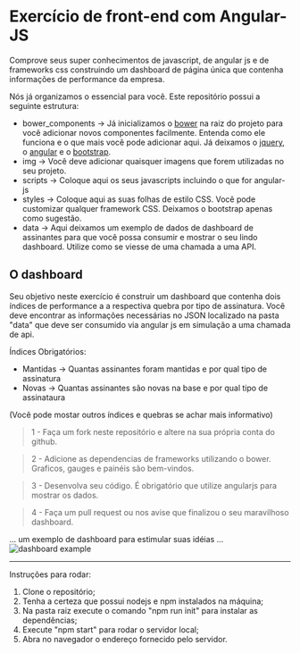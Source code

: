 # Exercício de front-end com Angular-JS

Comprove seus super conhecimentos de javascript, de angular js e de frameworks css construindo um dashboard de página única que contenha informações de performance da empresa.

Nós já organizamos o essencial para você. Este repositório possui a seguinte estrutura:
* bower_components -> Já inicializamos o [bower](http://bower.io/) na raiz do projeto para você adicionar novos componentes facilmente. Entenda como ele funciona e o que mais você pode adicionar aqui. Já deixamos o [jquery](http://jquery.com/), o [angular](https://angularjs.org/) e o [bootstrap](http://getbootstrap.com/). 
* img -> Você deve adicionar quaisquer imagens que forem utilizadas no seu projeto.
* scripts -> Coloque aqui os seus javascripts incluindo o que for angular-js
* styles -> Coloque aqui as suas folhas de estilo CSS. Você pode customizar qualquer framework CSS. Deixamos o bootstrap apenas como sugestão.
* data -> Aqui deixamos um exemplo de dados de dashboard de assinantes para que você possa consumir e mostrar o seu lindo dashboard. Utilize como se viesse de uma chamada a uma API.

## O dashboard

Seu objetivo neste exercício é construir um dashboard que contenha dois índices de performance a a respectiva quebra por tipo de assinatura. Você deve encontrar as informações necessárias no JSON localizado na pasta "data" que deve ser consumido via angular js em simulação a uma chamada de api.

Índices Obrigatórios:
* Mantidas -> Quantas assinantes foram mantidas e por qual tipo de assinatura
* Novas -> Quantas assinantes são novas na base e por qual tipo de assinataura

(Você pode mostar outros índices e quebras se achar mais informativo)

> 1 - Faça um fork neste repositório e altere na sua própria conta do github.

> 2 - Adicione as dependencias de frameworks utilizando o bower. Graficos, gauges e painéis são bem-vindos.

> 3 - Desenvolva seu código. É obrigatório que utilize angularjs para mostrar os dados. 

> 4 - Faça um pull request ou nos avise que finalizou o seu maravilhoso dashboard.

... um exemplo de dashboard para estimular suas idéias ...
![dashboard example](https://blog.kissmetrics.com/wp-content/uploads/2013/09/dashboard-widget-types.png)



**********************************

Instruções para rodar:

1. Clone o repositório;
2. Tenha a certeza que possui nodejs e npm instalados na máquina;
3. Na pasta raiz execute o comando "npm run init" para instalar as dependências;
4. Execute "npm start" para rodar o servidor local;
5. Abra no navegador o endereço fornecido pelo servidor.
